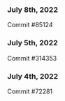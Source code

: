 ### July 8th, 2022

Commit #85124

### July 5th, 2022

Commit #314353


### July 4th, 2022

Commit #72281
